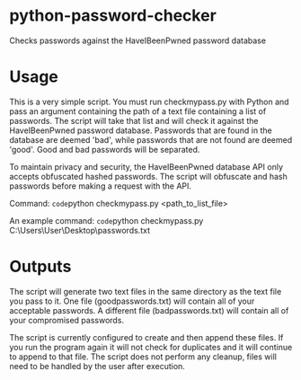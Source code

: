 # python-password-checker
Checks passwords against the HaveIBeenPwned password database


# Usage
This is a very simple script. You must run checkmypass.py with Python and pass an argument containing the path of a text file containing a list of passwords.
The script will take that list and will check it against the HaveIBeenPwned password database.
Passwords that are found in the database are deemed 'bad', while passwords that are not found are deemed 'good'.
Good and bad passwords will be separated.

To maintain privacy and security, the HaveIBeenPwned database API only accepts obfuscated hashed passwords.
The script will obfuscate and hash passwords before making a request with the API.

Command:
`code`python checkmypass.py <path_to_list_file>

An example command:
`code`python checkmypass.py C:\Users\User\Desktop\passwords.txt


# Outputs
The script will generate two text files in the same directory as the text file you pass to it.
One file (goodpasswords.txt) will contain all of your acceptable passwords.
A different file (badpasswords.txt) will contain all of your compromised passwords.

The script is currently configured to create and then append these files.
If you run the program again it will not check for duplicates and it will continue to append to that file.
The script does not perform any cleanup, files will need to be handled by the user after execution.
